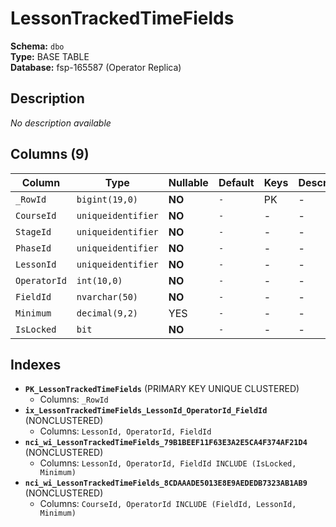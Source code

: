 # LessonTrackedTimeFields

**Schema:** `dbo`  
**Type:** BASE TABLE  
**Database:** fsp-165587 (Operator Replica)

## Description

*No description available*

## Columns (9)

| Column | Type | Nullable | Default | Keys | Description |
|--------|------|----------|---------|------|-------------|
| `_RowId` | `bigint(19,0)` | **NO** | `-` | PK | - |
| `CourseId` | `uniqueidentifier` | **NO** | `-` | - | - |
| `StageId` | `uniqueidentifier` | **NO** | `-` | - | - |
| `PhaseId` | `uniqueidentifier` | **NO** | `-` | - | - |
| `LessonId` | `uniqueidentifier` | **NO** | `-` | - | - |
| `OperatorId` | `int(10,0)` | **NO** | `-` | - | - |
| `FieldId` | `nvarchar(50)` | **NO** | `-` | - | - |
| `Minimum` | `decimal(9,2)` | YES | `-` | - | - |
| `IsLocked` | `bit` | **NO** | `-` | - | - |

## Indexes

- **`PK_LessonTrackedTimeFields`** (PRIMARY KEY UNIQUE CLUSTERED)
  - Columns: `_RowId`
- **`ix_LessonTrackedTimeFields_LessonId_OperatorId_FieldId`** (NONCLUSTERED)
  - Columns: `LessonId, OperatorId, FieldId`
- **`nci_wi_LessonTrackedTimeFields_79B1BEEF11F63E3A2E5CA4F374AF21D4`** (NONCLUSTERED)
  - Columns: `LessonId, OperatorId, FieldId INCLUDE (IsLocked, Minimum)`
- **`nci_wi_LessonTrackedTimeFields_8CDAAADE5013E8E9AEDEDB7323AB1AB9`** (NONCLUSTERED)
  - Columns: `CourseId, OperatorId INCLUDE (FieldId, LessonId, Minimum)`
